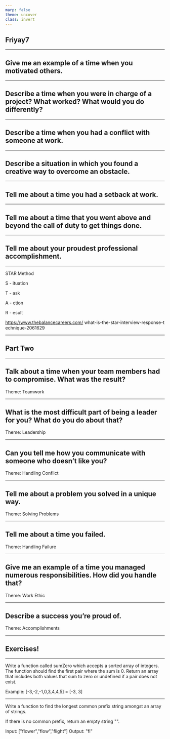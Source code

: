 ```yaml
---
marp: false
theme: uncover
class: invert
---
```


Friyay7
--

---

Give me an example of a
time when you motivated
others.
--

---

Describe a time when you
were in charge of a
project? What worked?
What would you do
differently?
--

---

Describe a time when you
had a conflict with
someone at work.
--

---

Describe a situation in
which you found a creative
way to overcome an
obstacle.
--

---

Tell me about a time you
had a setback at work.
--

---

Tell me about a time that
you went above and
beyond the call of duty to
get things done.
--

---

Tell me about your
proudest professional
accomplishment.
--

---

STAR Method

S - ituation

T - ask

A - ction

R - esult

https://www.thebalancecareers.com/
what-is-the-star-interview-response-t
echnique-2061629

---

Part Two
--

---

Talk about a time when
your team members had to
compromise. What was
the result?
--

Theme: Teamwork

---

What is the most difficult
part of being a leader for
you? What do you do about
that?
--

Theme: Leadership

---

Can you tell me how you
communicate with
someone who doesn’t like
you?
--

Theme: Handling Conflict

---

Tell me about a problem
you solved in a unique
way.
--

Theme: Solving Problems

---

Tell me about a time you
failed.
--

Theme: Handling Failure

---

Give me an example of a
time you managed
numerous responsibilities.
How did you handle that?
--

Theme: Work Ethic

---

Describe a success you’re
proud of.
--

Theme: Accomplishments

---

Exercises!
--

---

Write a function called sumZero which accepts a sorted array of integers. The function should find the first pair where the sum is 0. Return an array that includes both values that sum to zero or undefined if a pair does not exist.

Example: [-3,-2,-1,0,3,4,4,5] = [-3, 3]

---

Write a function to find the longest common prefix string amongst an array of strings.

If there is no common prefix, return an empty string "".

Input: ["flower","flow","flight"]
Output: "fl"